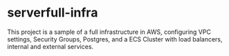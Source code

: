 # serverfull-infra
This project is a sample of a full infrastructure in AWS, configuring VPC settings, Security Groups, Postgres, and a ECS Cluster with load balancers, internal and external services.
